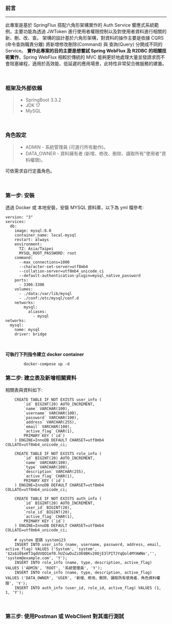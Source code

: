 <h3>前言</h3>
<hr />

此專案是基於 SpringFlux 搭配六角形架構實作的 Auth Service 響應式系統範例，主要功能為透過 JWToken 進行使用者權限控制以及對使用者資料進行相關的新、刪、改、查。
架構的設計基於六角形架構，對資料的操作主要是依據 CQRS (命令查詢職責分離) 將新增修改刪除(Command) 與 查詢(Query) 分開成不同的 Service。
**實作此專案的目的主要是想嘗試 Spring WebFlux 及 R2DBC 的相關技術實作**，Spring WebFlux 相較於傳統的 MVC 能夠更好地處理大量並發請求而不會阻塞線程，適用於高效能、低延遲的應用場景，此特性非常契合微服務的建置。


<br/>

<h3>框架及外部依賴</h3>

>* SpringBoot 3.3.2
>* JDK 17
>* MySQL

<br/>
		     
<h3>角色設定</h3>

> * ADMIN - 系統管理員 (可進行所有動作)。
> * DATA_OWNER - 資料擁有者 (新增、修改、刪除、讀取所有"使用者"資料權限)。

可依需求自行定義角色。


<br/>

<h3>第一步: 安裝</h3>
	透過 Docker 或 本地安裝，安裝 MYSQL 資料庫，以下為 yml 檔參考:

```
version: "3"
services:
  db:
    image: mysql:8.0
    container_name: local-mysql
    restart: always
    environment:
      TZ: Asia/Taipei
      MYSQL_ROOT_PASSWORD: root 
    command:
      --max_connections=1000
      --character-set-server=utf8mb4
      --collation-server=utf8mb4_unicode_ci
      --default-authentication-plugin=mysql_native_password
    ports:
      - 3306:3306
    volumes:
      - ./data:/var/lib/mysql
      - ./conf:/etc/mysql/conf.d
    networks:
        mysql:
          aliases:
            - mysql
networks:
  mysql:
    name: mysql
    driver: bridge
```
<br/>


**可執行下列指令建立 docker container**

```
        docker-compose up -d
```




<h3>第二步: 建立表及新增相關資料</h3>
相關表與資料如下:

```
	CREATE TABLE IF NOT EXISTS user_info (
	    `id` BIGINT(20) AUTO_INCREMENT,
	    `name` VARCHAR(100),
	    `username` VARCHAR(100),
	    `password` VARCHAR(100),
	    `address` VARCHAR(255),
	    `email` VARCHAR(100),
	    `active_flag` CHAR(1),
	    PRIMARY KEY (`id`)
	) ENGINE=InnoDB DEFAULT CHARSET=utf8mb4 COLLATE=utf8mb4_unicode_ci;
	
	CREATE TABLE IF NOT EXISTS role_info (
	    `id` BIGINT(20) AUTO_INCREMENT,
	    `name` VARCHAR(100),
	    `type` VARCHAR(100),
	    `description` VARCHAR(255),
	    `active_flag` CHAR(1),
	    PRIMARY KEY (`id`)
	) ENGINE=InnoDB DEFAULT CHARSET=utf8mb4 COLLATE=utf8mb4_unicode_ci;
	
	CREATE TABLE IF NOT EXISTS auth_info (
	    `id` BIGINT(20) AUTO_INCREMENT,
	    `user_id` BIGINT(20),
	    `role_id` BIGINT(20),
	    `active_flag` CHAR(1),    
	    PRIMARY KEY (`id`)
	) ENGINE=InnoDB DEFAULT CHARSET=utf8mb4 COLLATE=utf8mb4_unicode_ci;

	# system 密碼 system123
	INSERT INTO user_info (name, username, password, address, email, active_flag) VALUES ('System', 'system', '$2a$10$eKT3qdUVQO1mf0.hUZswDuZiO69BKv20OjE3lPITJYqQol4MYAWNm','', 'system@example.com', 'Y');	
	INSERT INTO role_info (name, type, description, active_flag) VALUES ('ADMIN', 'ROOT', '系統管理員', 'Y');
	INSERT INTO role_info (name, type, description, active_flag) VALUES ('DATA_OWNER', 'USER', '新增、修改、刪除、讀取所有使用者、角色資料權限', 'Y');	
	INSERT INTO auth_info (user_id, role_id, active_flag) VALUES (1, 1, 'Y');
```

<br />


<h3>第三步: 使用Postman 或 WebClient 對其進行測試</h3>



